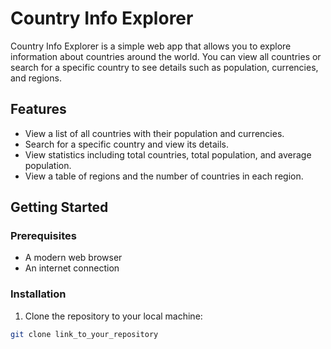 # Country Info Explorer

Country Info Explorer is a simple web app that allows you to explore information about countries around the world. You can view all countries or search for a specific country to see details such as population, currencies, and regions.

## Features

- View a list of all countries with their population and currencies.
- Search for a specific country and view its details.
- View statistics including total countries, total population, and average population.
- View a table of regions and the number of countries in each region.

## Getting Started

### Prerequisites

- A modern web browser
- An internet connection

### Installation

1. Clone the repository to your local machine:

```sh
git clone link_to_your_repository
